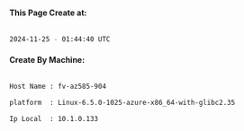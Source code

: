 
   
#### This Page Create at:

```bash

2024-11-25 - 01:44:40 UTC

```

#### Create By Machine:

```bash

Host Name : fv-az585-904

platform  : Linux-6.5.0-1025-azure-x86_64-with-glibc2.35

Ip Local  : 10.1.0.133

```

